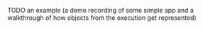 TODO an example (a demo recording of some simple app and a walkthrough of how objects from the execution get represented)
